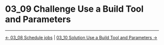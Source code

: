 # 03_09 Challenge Use a Build Tool and Parameters

<!-- FooterStart -->
---
[← 03_08 Schedule jobs](../03_08_schedule_jobs/README.md) | [03_10 Solution Use a Build Tool and Parameters →](../03_10_solution_use_a_build_tool_parameters/README.md)
<!-- FooterEnd -->
